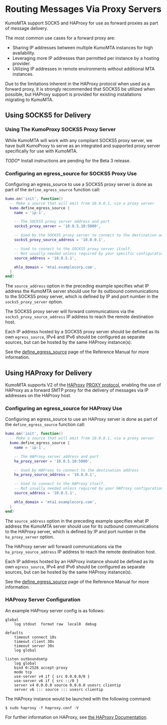 # Routing Messages Via Proxy Servers

KumoMTA support SOCK5 and HAProxy for use as forward proxies as part of message delivery.

The most common use cases for a forward proxy are:

* Sharing IP addresses between multiple KumoMTA instances for high availability.
* Leveraging more IP addresses than permitted per instance by a hosting provider.
* Utilizing IP addresses in remote environments without additional MTA instances.

Due to the limitations inherent in the HAProxy protocol when used as a forward proxy, it is strongly recommended that SOCKS5 be utilized when possible, but HAProxy support is provided for existing installations migrating to KumoMTA.

## Using SOCKS5 for Delivery

### Using The KumoProxy SOCKS5 Proxy Server

While KumoMTA will work with any compliant SOCKS5 proxy server, we have built KumoProxy to serve as an integrated and supported proxy server specifically for use with KumoMTA.

*TODO** Install instructions are pending for the Beta 3 release.

### Configuring an egress_source for SOCKS5 Proxy Use

Configuring an egress_source to use a SOCKS5 proxy server is done as part of the `define_egress_source`
function call:

```lua
kumo.on('init', function()
  -- Make a source that will emit from 10.0.0.1, via a proxy server
  kumo.define_egress_source {
    name = 'ip-1',

    -- The SOCKS5 proxy server address and port
    socks5_proxy_server = '10.0.5.10:5000',

    -- Used by the SOCKS5 proxy server to connect to the destination address
    socks5_proxy_source_address = '10.0.0.1',

    -- Used to connect to the SOCKS5 proxy server itself.
    -- Not usually needed unless required by your specific configuration
    source_address = '10.0.5.1',

    ehlo_domain = 'mta1.examplecorp.com',
  }
end)
```
The `source_address` option in the preceding example specifies what IP address
the KumoMTA server should use for its outbound communications to the SOCKS5 proxy
server, which is defined by IP and port number in the `socks5_proxy_server` option.

The SOCKS5 proxy server will forward communications via the
`socks5_proxy_source_address` IP address to reach the remote destination host.

Each IP address hosted by a SOCKS5 proxy server should be defined as its own
`egress_source`, IPv4 and IPv6 should be configured as separate sources, but
can be hosted by the same HAProxy instance(s).

See the [define_egress_source](../../reference/kumo/define_egress_source.md)
page of the Reference Manual for more information.

## Using HAProxy for Delivery

KumoMTA supports V2 of the [HAProxy](https://www.haproxy.org/) [PROXY
protocol](https://www.haproxy.org/download/2.7/doc/proxy-protocol.txt),
enabling the use of HAProxy as a forward SMTP proxy for the delivery of
messages via IP addresses on the HAProxy host.

### Configuring an egress_source for HAProxy Use

Configuring an egress_source to use an HAProxy server is done as part of the `define_egress_source`
function call:

```lua
kumo.on('init', function()
  -- Make a source that will emit from 10.0.0.1, via a proxy server
  kumo.define_egress_source {
    name = 'ip-1',

    -- The HAProxy server address and port
    ha_proxy_server = '10.0.5.10:5000',

    -- Used by HAProxy to connect to the destination address
    ha_proxy_source_address = '10.0.0.1',

    -- Used to connect to the HAProxy itself.
    -- Not usually needed unless required by your HAProxy configuration
    source_address = '10.0.5.1',

    ehlo_domain = 'mta1.examplecorp.com',
  }
end)
```

The `source_address` option in the preceding example specifies what IP address
the KumoMTA server should use for its outbound communications to the HAProxy
server, which is defined by IP and port number in the `ha_proxy_server` option.

The HAProxy server will forward communications via the
`ha_proxy_source_address` IP address to reach the remote destination host.

Each IP address hosted by an HAProxy instance should be defined as its own
`egress_source`, IPv4 and IPv6 should be configured as separate sources, but
can be hosted by the same HAProxy instance(s).

See the [define_egress_source](../../reference/kumo/define_egress_source.md)
page of the Reference Manual for more information.

### HAProxy Server Configuration

An example HAProxy server config is as follows:

```
global
    log stdout  format raw  local0  debug

defaults
    timeout connect 10s
    timeout client 30s
    timeout server 30s
    log global

listen outboundsmtp
    log global
    bind 0:2526 accept-proxy
    mode tcp
    use-server v4 if { src 0.0.0.0/0 }
    use-server v6 if { src ::/0 }
    server v4 0.0.0.0 source 0.0.0.0 usesrc clientip
    server v6 ::: source ::: usesrc clientip
```

The HAProxy instance would be launched with the following command:

```console
$ sudo haproxy -f haproxy.conf -V
```

For further information on HAProxy, see [the HAProxy Documentation](http://docs.haproxy.org/dev/intro.html).
